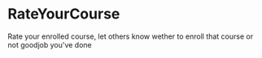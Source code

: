 # RateYourCourse
Rate your enrolled course, let others know wether to enroll that course or not
goodjob you've done
